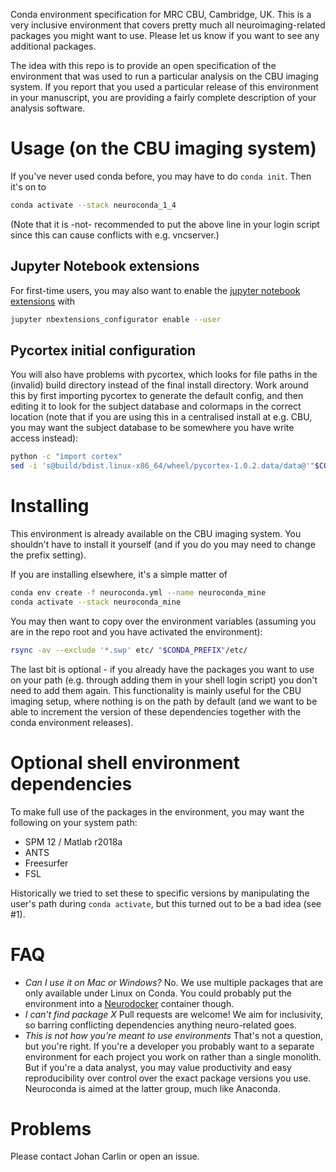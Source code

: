 Conda environment specification for MRC CBU, Cambridge, UK. This is a very inclusive
environment that covers pretty much all neuroimaging-related packages you might want to
use. Please let us know if you want to see any additional packages.

The idea with this repo is to provide an open specification of the environment that was
used to run a particular analysis on the CBU imaging system. If you report that you used
a particular release of this environment in your manuscript, you are providing a fairly
complete description of your analysis software.

# Usage (on the CBU imaging system)

If you've never used conda before, you may have to do `conda init`. Then it's on to

```sh
conda activate --stack neuroconda_1_4
```

(Note that it is -not- recommended to put the above line in your login script since this
can cause conflicts with e.g. vncserver.)

## Jupyter Notebook extensions
For first-time users, you may also want to enable the [jupyter notebook
extensions](https://github.com/ipython-contrib/jupyter_contrib_nbextensions) with

```sh
jupyter nbextensions_configurator enable --user
```

## Pycortex initial configuration
You will also have problems with pycortex, which looks for file paths in the (invalid) build
directory instead of the final install directory. Work around this by first importing
pycortex to generate the default config, and then editing it to look for the subject database
and colormaps in the correct location (note that if you are using this in a centralised
install at e.g. CBU, you may want the subject database to be somewhere you have write access
instead):

```sh
python -c "import cortex"
sed -i 's@build/bdist.linux-x86_64/wheel/pycortex-1.0.2.data/data@'"$CONDA_PREFIX"'@g' ~/.config/pycortex/options.cfg
```

# Installing

This environment is already available on the CBU imaging system. You shouldn't have to
install it yourself (and if you do you may need to change the prefix setting).

If you are installing elsewhere, it's a simple matter of

```sh
conda env create -f neuroconda.yml --name neuroconda_mine
conda activate --stack neuroconda_mine
```

You may then want to copy over the environment variables (assuming you are in the repo
root and you have activated the environment):

```sh
rsync -av --exclude '*.swp' etc/ "$CONDA_PREFIX"/etc/
```

The last bit is optional - if you already have the packages you want to use on your path
(e.g. through adding them in your shell login script) you don't need to add them again.
This functionality is mainly useful for the CBU imaging setup, where nothing is on the
path by default (and we want to be able to increment the version of these dependencies
together with the conda environment releases).

# Optional shell environment dependencies
To make full use of the packages in the environment, you may want the following on your
system path:

* SPM 12 / Matlab r2018a
* ANTS
* Freesurfer
* FSL

Historically we tried to set these to specific versions by manipulating the user's path
during `conda activate`, but this turned out to be a bad idea (see #1). 

# FAQ
* _Can I use it on Mac or Windows?_ No. We use multiple packages that are only available
  under Linux on Conda. You could probably put the environment into a
  [Neurodocker](https://github.com/kaczmarj/neurodocker) container though.
* _I can't find package *X*_ Pull requests are welcome! We aim for inclusivity, so
  barring conflicting dependencies anything neuro-related goes.
* _This is not how you're meant to use environments_ That's not a question, but you're
  right. If you're a developer you probably want to a separate environment for each
  project you work on rather than a single monolith. But if you're a data analyst, you
  may value productivity and easy reproducibility over control over the exact package
  versions you use. Neuroconda is aimed at the latter group, much like Anaconda.

# Problems
Please contact Johan Carlin or open an issue.
